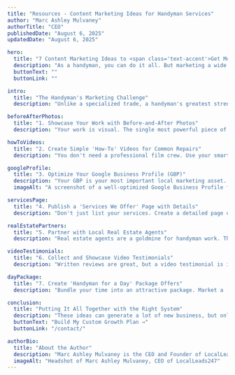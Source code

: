 ```yaml
---
title: "Resources - Content Marketing Ideas for Handyman Services"
author: "Marc Ashley Mulvaney"
authorTitle: "CEO"
publishedDate: "August 6, 2025"
updatedDate: "August 6, 2025"

hero:
  title: "7 Content Marketing Ideas to <span class='text-accent'>Get More Handyman Jobs</span> in Las Vegas"
  description: "As a handyman, you can do it all. But marketing a wide range of skills can be tough. Here are 7 proven content ideas to build trust, attract more clients, and keep your schedule full."
  buttonText: ""
  buttonLink: ""

intro:
  title: "The Handyman's Marketing Challenge"
  description: "Unlike a specialized trade, a handyman's greatest strength—versatility—can also be a marketing weakness. How do you advertise for 'a little bit of everything'? The key is to stop thinking about selling your services and start thinking about demonstrating your expertise and reliability. Content marketing is the perfect tool for this."

beforeAfterPhotos:
  title: "1. Showcase Your Work with Before-and-After Photos"
  description: "Your work is visual. The single most powerful piece of content you can create is a high-quality before-and-after photo. Whether it's a perfectly patched piece of drywall, a newly mounted TV, or a freshly painted room, these images are undeniable proof of your skill. Share them on your website, your Google Business Profile, and social media."

howToVideos:
  title: "2. Create Simple 'How-To' Videos for Common Repairs"
  description: "You don't need a professional film crew. Use your smartphone to record short, helpful videos (1-2 minutes) explaining how to do a simple task, like fixing a running toilet or changing an air filter. This positions you as a helpful expert. Homeowners who see your expertise are more likely to call you when they have a job they *can't* do themselves."

googleProfile:
  title: "3. Optimize Your Google Business Profile (GBP)"
  description: "Your GBP is your most important local marketing asset. It's not just a listing; it's a content platform. Regularly upload photos of your work, post weekly updates about services you're offering, and actively encourage and respond to customer reviews. This is a core part of modern local SEO"
  imageAlt: "A screenshot of a well-optimized Google Business Profile for a handyman, showing recent posts and photos."

servicesPage:
  title: "4. Publish a 'Services We Offer' Page with Details"
  description: "Don't just list your services. Create a detailed page on your website that explains *what* you do. Have a section for 'Drywall & Painting,' 'Minor Electrical,' 'Assembly,' etc. This helps Google understand the full scope of your expertise and helps you rank for hundreds of specific, long-tail searches."

realEstatePartners:
  title: "5. Partner with Local Real Estate Agents"
  description: "Real estate agents are a goldmine for handyman work. They constantly need reliable professionals for pre-sale repairs and new homeowner 'to-do' lists. Create a simple, one-page PDF or info packet specifically for real estate agents that outlines your services and makes it easy for them to refer you."

videoTestimonials:
  title: "6. Collect and Showcase Video Testimonials"
  description: "Written reviews are great, but a video testimonial is incredibly powerful. After a successful job, simply ask a happy client if they'd be willing to say a few words on camera about their experience. A 30-second clip of a real customer praising your work is more persuasive than any ad you could ever run."

dayPackage:
  title: "7. Create 'Handyman for a Day' Package Offers"
  description: "Bundle your time into an attractive package. Market a 'Handyman for a Day' or 'Half-Day' special on social media and your website. This is an easy-to-understand offer that's perfect for homeowners with a long list of small tasks they need done at once."

conclusion:
  title: "Putting It All Together with the Right System"
  description: "These ideas can generate a lot of new business, but only if you have a system to manage it. Juggling calls, texts, and emails from all these new leads can be overwhelming. That's where a platform like our **All-in-One Business OS** becomes essential. It provides the tools to manage your schedule, automate your follow-up, and ensure no lead ever gets lost in the shuffle.<br><br>If you're ready to combine these powerful marketing ideas with a system that can handle the growth, we're here to help."
  buttonText: "Build My Custom Growth Plan →"
  buttonLink: "/contact/"

authorBio:
  title: "About the Author"
  description: "Marc Ashley Mulvaney is the CEO and Founder of LocalLeads247. With over 27 years of experience at the forefront of digital marketing and e-commerce, Marc is dedicated to bringing enterprise-level growth strategies to local home service businesses in Las Vegas."
  imageAlt: "Headshot of Marc Ashley Mulvaney, CEO of LocalLeads247"
---
```

